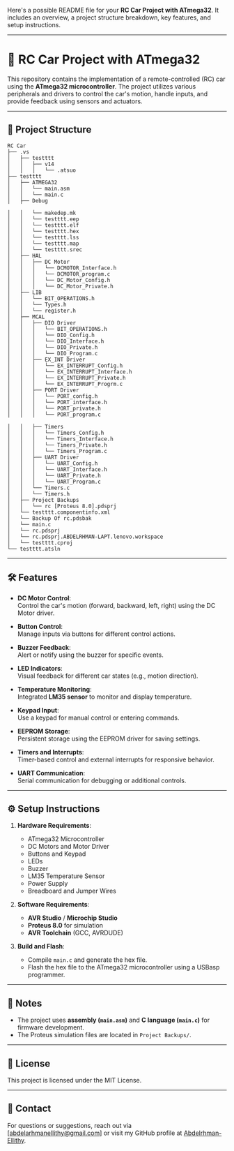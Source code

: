 Here's a possible README file for your **RC Car Project with ATmega32**. It includes an overview, a project structure breakdown, key features, and setup instructions.

---

# 🚗 RC Car Project with ATmega32

This repository contains the implementation of a remote-controlled (RC) car using the **ATmega32 microcontroller**. The project utilizes various peripherals and drivers to control the car's motion, handle inputs, and provide feedback using sensors and actuators.

---

## 📂 Project Structure

```
RC Car
├── .vs
│   ├── testttt
│   │   ├── v14
│   │   │   └── .atsuo
├── testttt
│   ├── ATMEGA32
│   │   └── main.asm
│   │   └── main.c
│   ├── Debug
 
│   │   └── makedep.mk
│   │   └── testttt.eep
│   │   └── testttt.elf
│   │   └── testttt.hex
│   │   └── testttt.lss
│   │   └── testttt.map
│   │   └── testttt.srec
│   ├── HAL
│   │   ├── DC Motor
│   │   │   └── DCMOTOR_Interface.h
│   │   │   └── DCMOTOR_program.c
│   │   │   └── DC_Motor_Config.h
│   │   │   └── DC_Motor_Private.h
│   ├── LIB
│   │   └── BIT_OPERATIONS.h
│   │   └── Types.h
│   │   └── register.h
│   ├── MCAL
│   │   ├── DIO Driver
│   │   │   └── BIT_OPERATIONS.h
│   │   │   └── DIO_Config.h
│   │   │   └── DIO_Interface.h
│   │   │   └── DIO_Private.h
│   │   │   └── DIO_Program.c
│   │   ├── EX_INT Driver
│   │   │   └── EX_INTERRUPT_Config.h
│   │   │   └── EX_INTERRUPT_Interface.h
│   │   │   └── EX_INTERRUPT_Private.h
│   │   │   └── EX_INTERRUPT_Progrm.c
│   │   ├── PORT Driver
│   │   │   └── PORT_config.h
│   │   │   └── PORT_interface.h
│   │   │   └── PORT_private.h
│   │   │   └── PORT_program.c
 
│   │   ├── Timers
│   │   │   └── Timers_Config.h
│   │   │   └── Timers_Interface.h
│   │   │   └── Timers_Private.h
│   │   │   └── Timers_Program.c
│   │   ├── UART Driver
│   │   │   └── UART_Config.h
│   │   │   └── UART_Interface.h
│   │   │   └── UART_Private.h
│   │   │   └── UART_Program.c
│   │   └── Timers.c
│   │   └── Timers.h
│   ├── Project Backups
│   │   └── rc [Proteus 8.0].pdsprj
│   └── testttt.componentinfo.xml
│   └── Backup Of rc.pdsbak
│   └── main.c
│   └── rc.pdsprj
│   └── rc.pdsprj.ABDELRHMAN-LAPT.lenovo.workspace
│   └── testttt.cproj
└── testttt.atsln
```

---

## 🛠️ Features

- **DC Motor Control**:  
  Control the car's motion (forward, backward, left, right) using the DC Motor driver.

- **Button Control**:  
  Manage inputs via buttons for different control actions.

- **Buzzer Feedback**:  
  Alert or notify using the buzzer for specific events.

- **LED Indicators**:  
  Visual feedback for different car states (e.g., motion direction).

- **Temperature Monitoring**:  
  Integrated **LM35 sensor** to monitor and display temperature.

- **Keypad Input**:  
  Use a keypad for manual control or entering commands.

- **EEPROM Storage**:  
  Persistent storage using the EEPROM driver for saving settings.

- **Timers and Interrupts**:  
  Timer-based control and external interrupts for responsive behavior.

- **UART Communication**:  
  Serial communication for debugging or additional controls.

---

## ⚙️ Setup Instructions

1. **Hardware Requirements**:
   - ATmega32 Microcontroller
   - DC Motors and Motor Driver
   - Buttons and Keypad
   - LEDs
   - Buzzer
   - LM35 Temperature Sensor
   - Power Supply
   - Breadboard and Jumper Wires

2. **Software Requirements**:
   - **AVR Studio** / **Microchip Studio**
   - **Proteus 8.0** for simulation
   - **AVR Toolchain** (GCC, AVRDUDE)

3. **Build and Flash**:
   - Compile `main.c` and generate the hex file.
   - Flash the hex file to the ATmega32 microcontroller using a USBasp programmer.

---

## 📝 Notes

- The project uses **assembly (`main.asm`)** and **C language (`main.c`)** for firmware development.
- The Proteus simulation files are located in `Project Backups/`.

---

## 📜 License

This project is licensed under the MIT License.

---

## 📧 Contact

For questions or suggestions, reach out via [abdelarhmanellithy@gmail.com] or visit my GitHub profile at [Abdelrhman-Ellithy](https://github.com/Abdelrhman-Ellithy).
